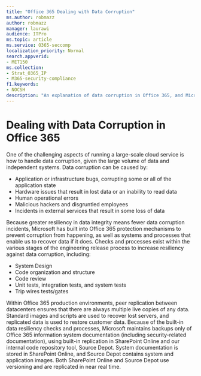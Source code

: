 ```yaml
---
title: "Office 365 Dealing with Data Corruption"
ms.author: robmazz
author: robmazz
manager: laurawi
audience: ITPro
ms.topic: article
ms.service: O365-seccomp
localization_priority: Normal
search.appverid:
- MET150
ms.collection:
- Strat_O365_IP
- M365-security-compliance
f1.keywords:
- NOCSH
description: "An explanation of data corruption in Office 365, and Microsoft's efforts of prevention and recovery."
---
```


# Dealing with Data Corruption in Office 365

One of the challenging aspects of running a large-scale cloud service is how to handle data corruption, given the large volume of data and independent systems. Data corruption can be caused by:

- Application or infrastructure bugs, corrupting some or all of the application state
- Hardware issues that result in lost data or an inability to read data
- Human operational errors
- Malicious hackers and disgruntled employees
- Incidents in external services that result in some loss of data

Because greater resiliency in data integrity means fewer data corruption incidents, Microsoft has built into Office 365 protection mechanisms to prevent corruption from happening, as well as systems and processes that enable us to recover data if it does. Checks and processes exist within the various stages of the engineering release process to increase resiliency against data corruption, including:

- System Design
- Code organization and structure
- Code review
- Unit tests, integration tests, and system tests
- Trip wires tests/gates

Within Office 365 production environments, peer replication between datacenters ensures that there are always multiple live copies of any data. Standard images and scripts are used to recover lost servers, and replicated data is used to restore customer data. Because of the built-in data resiliency checks and processes, Microsoft maintains backups only of Office 365 information system documentation (including security-related documentation), using built-in replication in SharePoint Online and our internal code repository tool, Source Depot. System documentation is stored in SharePoint Online, and Source Depot contains system and application images. Both SharePoint Online and Source Depot use versioning and are replicated in near real time.
